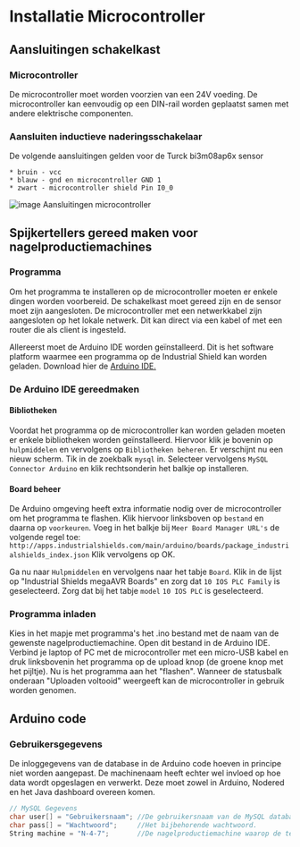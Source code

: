 # Installatie Microcontroller

## Aansluitingen schakelkast

### Microcontroller

De microcontroller moet worden voorzien van een 24V voeding. De microcontroller kan eenvoudig op een DIN-rail worden geplaatst samen met andere elektrische componenten.

### Aansluiten inductieve naderingsschakelaar
De volgende aansluitingen gelden voor de Turck bi3m08ap6x sensor

```
* bruin - vcc
* blauw - gnd en microcontroller GND 1
* zwart - microcontroller shield Pin I0_0
```
![image](https://user-images.githubusercontent.com/57816069/147159540-c1bc548f-1fb9-48f6-ba03-479e40d557b6.png)
Aansluitingen microcontroller

## Spijkertellers gereed maken voor nagelproductiemachines


### Programma

Om het programma te installeren op de microcontroller moeten er enkele dingen worden voorbereid. De schakelkast moet gereed zijn en de sensor moet zijn aangesloten. De microcontroller met een netwerkkabel zijn aangesloten op het lokale netwerk. Dit kan direct via een kabel of met een router die als client is ingesteld.

Allereerst moet de Arduino IDE worden geïnstalleerd. Dit is het software platform waarmee een programma op de Industrial Shield kan worden geladen.
Download hier de [Arduino IDE.](https://www.arduino.cc/en/software)

### De Arduino IDE gereedmaken

#### Bibliotheken
Voordat het programma op de microcontroller kan worden geladen moeten er enkele bibliotheken worden geïnstalleerd. Hiervoor klik je bovenin op `hulpmiddelen` en vervolgens op `Bibliotheken beheren`. Er verschijnt nu een nieuw scherm. Tik in de zoekbalk `mysql` in. Selecteer vervolgens `MySQL Connector Arduino` en klik rechtsonderin het balkje op installeren.

#### Board beheer
De Arduino omgeving heeft extra informatie nodig over de microcontroller om het programma te flashen. Klik hiervoor linksboven op `bestand` en daarna op `voorkeuren`. Voeg in het balkje bij `Meer Board Manager URL's` de volgende regel toe: `http://apps.industrialshields.com/main/arduino/boards/package_industrialshields_index.json` Klik vervolgens op OK.

Ga nu naar `Hulpmiddelen` en vervolgens naar het tabje `Board`. Klik in de lijst op "Industrial Shields megaAVR Boards" en zorg dat `10 IOS PLC Family` is geselecteerd. Zorg dat bij het tabje `model` `10 IOS PLC` is geselecteerd.

### Programma inladen

Kies in het mapje met programma's het .ino bestand met de naam van de gewenste nagelproductiemachine. Open dit bestand in de Arduino IDE. Verbind je laptop of PC met de microcontroller met een micro-USB kabel en druk linksbovenin het programma op de upload knop (de groene knop met het pijltje). Nu is het programma aan het "flashen". Wanneer de statusbalk onderaan "Uploaden voltooid" weergeeft kan de microcontroller in gebruik worden genomen.


## Arduino code

### Gebruikersgegevens
De inloggegevens van de database in de Arduino code hoeven in principe niet worden aangepast.
De machinenaam heeft echter wel invloed op hoe data wordt opgeslagen en verwerkt. Deze moet zowel in Arduino, Nodered en het Java dashboard overeen komen.
```cpp
// MySQL Gegevens
char user[] = "Gebruikersnaam"; //De gebruikersnaam van de MySQL database.
char pass[] = "Wachtwoord";     //Het bijbehorende wachtwoord.
String machine = "N-4-7";       //De nagelproductiemachine waarop de teller wordt geïnstalleerd
```

